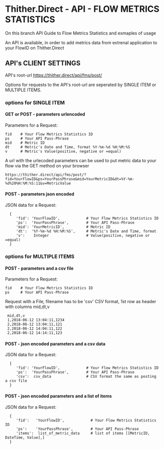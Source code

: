 # Thither.Direct - API - FLOW METRICS STATISTICS 
On this branch API Guide to Flow Metrics Statistics and exmaples of usage 

An API is available, in order to add metrics data from extrenal application to your FlowID on Thither.Direct

## API's CLIENT SETTINGS
API's root-url https://thither.direct/api/fms/post/

Options for requests to the API's root-url are seperated by SINGLE ITEM or MULTIPLE ITEMS.

### options for SINGLE ITEM 

#### GET or POST - parameters urlencoded 
  
  Parameters for a Request:

    fid    # Your Flow Metrics Statistics ID
    ps     # Your API Pass-Phrase
    mid    # Metric ID
    dt     # Metric's Date and Time, format %Y-%m-%d %H:%M:%S
    v      # Metric's Value(positive, negative or =equal)
    
A url with the urlecoded parameters can be used to put metric data to your flow via the GET method on your browser

    https://thither.direct/api/fms/post/?fid=YourFlowID&ps=YourPassPhrase&mid=YourMetricID&dt=%Y-%m-%d%20%H:%M:%S:11&v=MetricValue

#### POST - parameters json encoded
  
  JSON data for a Request:
  
      {
         'fid': 'YourFlowID',            # Your Flow Metrics Statistics ID
         'ps':  'YourPassPhrase',        # Your API Pass-Phrase
         'mid': 'YourMetricID',          # Metric ID
         'dt':  '%Y-%m-%d %H:%M:%S',     # Metric's Date and Time, format 
         'v':    Integer                 # Value(positive, negative or =equal)
      }
    
    
### options for MULTIPLE ITEMS

#### POST - parameters and a csv file

  Parameters for a Request:

    fid    # Your Flow Metrics Statistics ID
    ps     # Your API Pass-Phrase

  Request with a File, filename has to be 'csv'
  CSV format, 1st row as header with columns mid,dt,v
     
     mid,dt,v
     1,2018-06-12 13:04:11,1234
     2,2018-06-12 13:04:11,121
     2,2018-06-12 14:04:11,122
     2,2018-06-12 14:14:11,123

 #### POST -  json encoded parameters and a csv data 
  
  JSON data for a Request:
  
      {
         'fid': 'YourFlowID',            # Your Flow Metrics Statistics ID
         'ps':  'YourPassPhrase',        # Your API Pass-Phrase
         'csv':  csv_data                # CSV format the same as posting a csv file
      }

 #### POST -  json encoded parameters and a list of items
  
  JSON data for a Request:
  
      {
         'fid':   'YourFlowID',            # Your Flow Metrics Statistics ID
         'ps':    'YourPassPhrase',        # Your API Pass-Phrase
         'items':  list_of_metric_data     # list of items [[MetricID, DateTime, Value],]
      }
  

  
  
  
